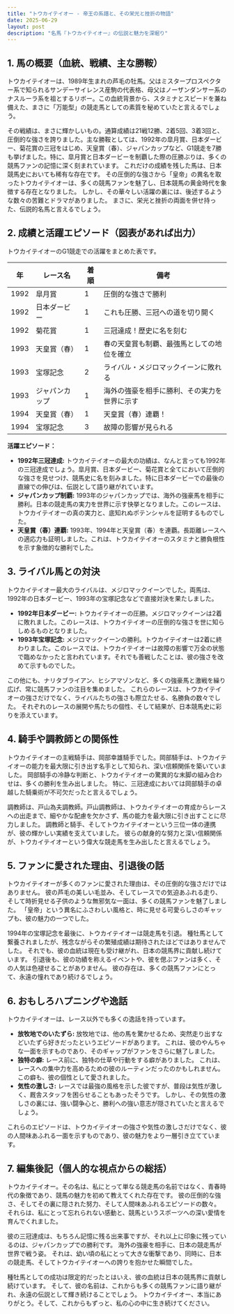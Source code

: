 ```yaml
---
title: "トウカイテイオー - 帝王の系譜と、その栄光と挫折の物語"
date: 2025-06-29
layout: post
description: "名馬『トウカイテイオー』の伝説と魅力を深堀り"
---
```


## 1. 馬の概要（血統、戦績、主な勝鞍）

トウカイテイオーは、1989年生まれの芦毛の牡馬。父はミスタープロスペクター系で知られるサンデーサイレンス産駒の代表格、母父はノーザンダンサー系のナスルーラ系を祖とするリボー。この血統背景から、スタミナとスピードを兼ね備えた、まさに「万能型」の競走馬としての素質を秘めていたと言えるでしょう。

その戦績は、まさに輝かしいもの。通算成績は21戦12勝、2着5回、3着3回と、圧倒的な強さを誇りました。主な勝鞍としては、1992年の皐月賞、日本ダービー、菊花賞の三冠をはじめ、天皇賞（春）、ジャパンカップなど、G1競走を7勝も挙げました。特に、皐月賞と日本ダービーを制覇した際の圧勝ぶりは、多くの競馬ファンの記憶に深く刻まれています。  これだけの成績を残した馬は、日本競馬史においても稀有な存在です。  その圧倒的な強さから「皇帝」の異名を取ったトウカイテイオーは、多くの競馬ファンを魅了し、日本競馬の黄金時代を象徴する存在となりました。  しかし、その華々しい活躍の裏には、後述するような数々の苦難とドラマがありました。  まさに、栄光と挫折の両面を併せ持った、伝説的名馬と言えるでしょう。


## 2. 成績と活躍エピソード（図表があれば出力）

トウカイテイオーのG1競走での活躍をまとめた表です。

| 年 | レース名          | 着順 | 備考                                   |
|---|-------------------|-------|----------------------------------------|
| 1992 | 皐月賞            | 1     | 圧倒的な強さで勝利                      |
| 1992 | 日本ダービー        | 1     | これも圧勝、三冠への道を切り開く         |
| 1992 | 菊花賞            | 1     | 三冠達成！歴史に名を刻む               |
| 1993 | 天皇賞（春）      | 1     | 春の天皇賞も制覇、最強馬としての地位を確立 |
| 1993 | 宝塚記念          | 2     | ライバル・メジロマックイーンに敗れる       |
| 1993 | ジャパンカップ      | 1     | 海外の強豪を相手に勝利、その実力を世界に示す |
| 1994 | 天皇賞（春）      | 1     | 天皇賞（春）連覇！                       |
| 1994 | 宝塚記念          | 3     | 故障の影響が見られる                   |


**活躍エピソード：**

* **1992年三冠達成:**  トウカイテイオーの最大の功績は、なんと言っても1992年の三冠達成でしょう。皐月賞、日本ダービー、菊花賞と全てにおいて圧倒的な強さを見せつけ、競馬史に名を刻みました。特に日本ダービーでの最後の直線での伸びは、伝説として語り継がれています。
* **ジャパンカップ制覇:**  1993年のジャパンカップでは、海外の強豪馬を相手に勝利。日本の競走馬の実力を世界に示す快挙となりました。このレースは、トウカイテイオーの真の実力と、底知れぬポテンシャルを証明するものでした。
* **天皇賞（春）連覇:**  1993年、1994年と天皇賞（春）を連覇。長距離レースへの適応力も証明しました。これは、トウカイテイオーのスタミナと勝負根性を示す象徴的な勝利でした。


## 3. ライバル馬との対決

トウカイテイオー最大のライバルは、メジロマックイーンでした。両馬は、1992年の日本ダービー、1993年の宝塚記念などで直接対決を果たしました。

* **1992年日本ダービー:**  トウカイテイオーの圧勝。メジロマックイーンは2着に敗れました。このレースは、トウカイテイオーの圧倒的な強さを世に知らしめるものとなりました。
* **1993年宝塚記念:**  メジロマックイーンの勝利。トウカイテイオーは2着に終わりました。このレースでは、トウカイテイオーは故障の影響で万全の状態で臨めなかったと言われています。それでも善戦したことは、彼の強さを改めて示すものでした。


この他にも、ナリタブライアン、ヒシアマゾンなど、多くの強豪馬と激戦を繰り広げ、常に競馬ファンの注目を集めました。  これらのレースは、トウカイテイオーの強さだけでなく、ライバルたちの強さも際立たせる、名勝負の数々でした。  それぞれのレースの展開や馬たちの個性、そして結果が、日本競馬史に彩りを添えています。


## 4. 騎手や調教師との関係性

トウカイテイオーの主戦騎手は、岡部幸雄騎手でした。岡部騎手は、トウカイテイオーの能力を最大限に引き出す名手として知られ、深い信頼関係を築いていました。  岡部騎手の冷静な判断と、トウカイテイオーの驚異的な末脚の組み合わせは、多くの勝利を生み出しました。  特に、三冠達成においては岡部騎手の卓越した騎乗術が不可欠だったと言えるでしょう。

調教師は、戸山為夫調教師。戸山調教師は、トウカイテイオーの育成からレースへの出走まで、細やかな配慮を欠かさず、馬の能力を最大限に引き出すことに尽力しました。  調教師と騎手、そしてトウカイテイオーという三位一体の連携が、彼の輝かしい実績を支えていました。  彼らの献身的な努力と深い信頼関係が、トウカイテイオーという偉大な競走馬を生み出したと言えるでしょう。


## 5. ファンに愛された理由、引退後の話

トウカイテイオーが多くのファンに愛された理由は、その圧倒的な強さだけではありません。  彼の芦毛の美しい毛並み、そしてレースでの気迫あふれる走り、そして時折見せる子供のような無邪気な一面は、多くの競馬ファンを魅了しました。  「皇帝」という異名にふさわしい風格と、時に見せる可愛らしさのギャップも、彼の魅力の一つでした。

1994年の宝塚記念を最後に、トウカイテイオーは競走馬を引退。  種牡馬として繋養されましたが、残念ながらその繁殖成績は期待されたほどではありませんでした。  それでも、彼の血統は現在も受け継がれ、日本の競馬界に貢献し続けています。  引退後も、彼の功績を称えるイベントや、彼を偲ぶファンは多く、その人気は色褪せることがありません。  彼の存在は、多くの競馬ファンにとって、永遠の憧れであり続けるでしょう。


## 6. おもしろハプニングや逸話

トウカイテイオーは、レース以外でも多くの逸話を持っています。

* **放牧地でのいたずら:**  放牧地では、他の馬を驚かせるため、突然走り出すなどいたずら好きだったというエピソードがあります。  これは、彼のやんちゃな一面を示すものであり、そのギャップがファンをさらに魅了しました。
* **独特の癖:**  レース前に、独特の仕草や行動をする癖がありました。  これは、レースへの集中力を高めるための彼のルーティンだったのかもしれません。  この癖も、彼の個性として愛されました。
* **気性の激しさ:**  レースでは最強の風格を示した彼ですが、普段は気性が激しく、厩舎スタッフを困らせることもあったそうです。  しかし、その気性の激しさの裏には、強い闘争心と、勝利への強い意志が隠されていたと言えるでしょう。


これらのエピソードは、トウカイテイオーの強さや気性の激しさだけでなく、彼の人間味あふれる一面を示すものであり、彼の魅力をより一層引き立てています。


## 7. 編集後記（個人的な視点からの総括）

トウカイテイオー。その名は、私にとって単なる競走馬の名前ではなく、青春時代の象徴であり、競馬の魅力を初めて教えてくれた存在です。  彼の圧倒的な強さ、そしてその裏に隠された努力、そして人間味あふれるエピソードの数々。  それらは、私にとって忘れられない感動と、競馬というスポーツへの深い愛情を育んでくれました。

彼の三冠達成は、もちろん記憶に残る出来事ですが、それ以上に印象に残っているのは、ジャパンカップでの勝利です。  海外の強豪を相手に、日本の競走馬が世界で戦う姿。  それは、幼い頃の私にとって大きな衝撃であり、同時に、日本の競走馬、そしてトウカイテイオーへの誇りを抱かせた瞬間でした。

種牡馬としての成功は限定的だったとはいえ、彼の血統は日本の競馬界に貢献し続けています。  そして、彼の名前は、これからも多くの競馬ファンに語り継がれ、永遠の伝説として輝き続けることでしょう。  トウカイテイオー、本当にありがとう。そして、これからもずっと、私の心の中に生き続けてください。

